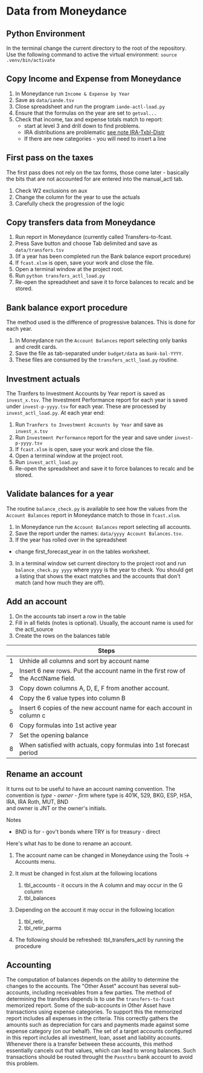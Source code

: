 # Data from Moneydance

## Python Environment
In the terminal change the current directory to the root of the repository.
Use the following command to active the virtual environment: `source .venv/bin/activate`

## Copy Income and Expense from Moneydance

1. In Moneydance run `Income & Expense by Year`
2. Save as `data/iande.tsv` 
3. Close spreadsheet and run the program  `iande-actl-load.py` 
4. Ensure that the formulas on the year are set to `getval...`
5. Check that income, tax and expense totals match to report: 
   * start at level 3 and drill down to find problems.
   * IRA distributions are problematic [see note IRA-Txbl-Distr](./fcast.md#ira-txbl-distr)
   * If there are new categories - you will need to insert a line

## First pass on the taxes 

The first pass does not rely on the tax forms, those come later - basically the bits that are not accounted for are entered into the manual_actl tab.

1. Check W2 exclusions on aux
2. Change the column for the year to use the actuals
3. Carefully check the progression of the logic

## Copy transfers data from Moneydance

1. Run report in Moneydance (currently called Transfers-to-fcast.
2. Press Save button and choose Tab delimited and save as `data/transfers.tsv`
3. (If a year has been completed run the Bank balance export procedure)
4. If `fcast.xlsm` is open, save your work and close the file.
5. Open a terminal window at the project root.
6. Run `python transfers_actl_load.py`
7. Re-open the spreadsheet and save it to force balances to recalc and be stored.

## Bank balance export procedure

The method used is the difference of progressive balances.  This is done for each year.  

1. In Moneydance run the `Account Balances` report selecting only banks and credit cards.  
2. Save the file as tab-separated under `budget/data` as `bank-bal-YYYY`.
3. These files are consumed by the `transfers_actl_load.py` routine.

## Investment actuals

The Tranfers to Investment Accounts by Year report is saved as `invest_x.tsv`. The Investment Performance report for each year is saved under `invest-p-yyyy.tsv` for each year. These are processed by `invest_actl_load.py`. At each year end:

1. Run `Tranfers to Investment Accounts by Year` and save as `invest_x.tsv`
2. Run `Investment Performance` report for the year and save under `invest-p-yyyy.tsv`
3. If `fcast.xlsm` is open, save your work and close the file.
5. Open a terminal window at the project root.
6. Run `invest_actl_load.py`
7. Re-open the spreadsheet and save it to force balances to recalc and be stored.

## Validate balances for a year

The routine `balance_check.py` is available to see how the values from the `Account Balances` report in Moneydance match to those in `fcast.xlsm`. 

1. In Moneydance run the `Account Balances` report selecting all accounts. 
2. Save the report  under the names: `data/yyyy Account Balances.tsv`.
3. If the year has rolled over in the spreadsheet
  - change first_forecast_year in on the tables worksheet.
3. In a terminal window set current directory to the project root and run `balance_check.py yyyy` where yyyy is the year to check.  You should get a listing that shows the exact matches and the accounts that don't match (and how much they are off).



## Add an account
1. On the accounts tab insert a row in the table
2. Fill in all fields (notes is optional). Usually, the account name is used for the actl_source
3. Create the rows on the balances table

|      | Steps                                                        |
| ---- | ------------------------------------------------------------ |
| 1    | Unhide all columns and sort by account name                  |
| 2    | Insert 6 new rows.  Put the account name in the first row of the AcctName field. |
| 3    | Copy down columns A, D, E, F from another account.           |
| 4    | Copy the 6 value types into column B                         |
| 5    | Insert 6 copies of the new account name for each account in  column c |
| 6    | Copy formulas into 1st active year                           |
| 7    | Set the opening balance                                      |
| 8    | When satisfied with actuals, copy formulas into 1st forecast period |

## Rename an account

It turns out to be useful to have an account naming convention.  The convention is 
	*type - owner - firm*
where type is 401K, 529, BKG, ESP, HSA, IRA, IRA Roth, MUT, BND<br/>and owner is JNT or the owner's initials.

Notes 

- BND is for - gov't bonds where TRY is for treasury - direct

Here's what has to be done to rename an account.

1. The account name can be changed in Moneydance using the Tools -> Accounts menu.

2. It must be changed in fcst.xlsm at the following locations
   1. tbl_accounts - it occurs in the A column and may occur in the G column
   2. tbl_balances
3. Depending on the account it may occur in the following location
   1. tbl_retir, 
   2. tbl_retir_parms
4. The following should be refreshed: tbl_transfers_actl by running the procedure

## Accounting

The computation of balances depends on the ability to determine the changes to the accounts.  The "Other Asset" account has several sub-accounts, including receivables from a few parties.  The method of determining the transfers depends is to use the `transfers-to-fcast` memorized report.  Some of the sub-accounts in Other Asset have transactions using expense categories.  To support this the memorized report includes all expenses in the criteria.  This correctly gathers the amounts such as depreciation for cars and payments made against some expense category (on our behalf).  The set of a target accounts configured in this report includes all investment, loan, asset and liability accounts.   Whenever there is a transfer between these accounts, this method essentially cancels out that values, which can lead to wrong balances.  Such transactions should be routed throught the `Passthru` bank account to avoid this problem.


